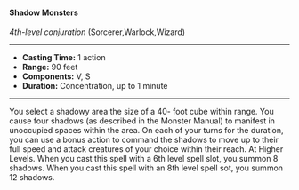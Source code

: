 #### Shadow Monsters
*4th-level conjuration* (Sorcerer,Warlock,Wizard)
___
- **Casting Time:** 1 action
- **Range:** 90 feet
- **Components:** V, S
- **Duration:** Concentration, up to 1 minute
---
You select a shadowy area the size of a 40-
foot cube within range. You cause
four shadows  (as described in the
Monster Manual) to manifest in
unoccupied spaces within the area.
On each of your turns for the
duration, you can use a bonus action
to command the shadows to move up
to their full speed and attack creatures
of your choice within their reach.
At Higher Levels. When you cast
this spell with a 6th level spell
slot, you summon 8 shadows.
When you cast this spell with an
8th level spell sot, you summon
12 shadows.
